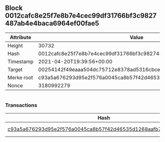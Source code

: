 ## Block 0012cafc8e25f7e8b7e4cec99df31766bf3c9827487ab4e4baca6964ef00fae5

Attribute | Value
--- | ---
Height | 30732
Hash | 0012cafc8e25f7e8b7e4cec99df31766bf3c9827487ab4e4baca6964ef00fae5
Timestamp | 2021-04-20T19:39:56+00:00
Target | 00254142f49eaaa504dc75712e8378ad5316cbcead634704b3734b6271167cc4
Merke root | c93a5a676293d95e2f576a0045ca8b57f42d46535d1268aafb7c5f44de3d11c9
Nonce | 3180992279

```

```

### Transactions

Hash | Amount
--- | ---
[c93a5a676293d95e2f576a0045ca8b57f42d46535d1268aafb7c5f44de3d11c9](c93a5a676293d95e2f576a0045ca8b57f42d46535d1268aafb7c5f44de3d11c9.md) | 10.00000000 SKEPTI 
